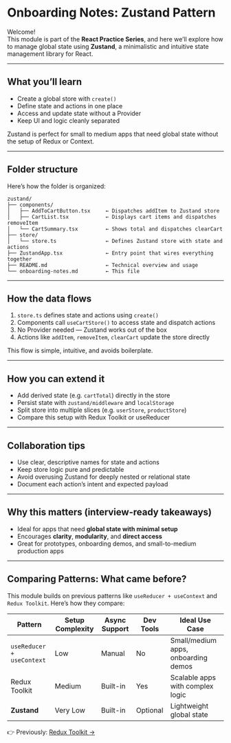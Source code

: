 # Onboarding Notes: Zustand Pattern

Welcome!  
This module is part of the **React Practice Series**, and here we’ll explore how to manage global state using **Zustand**, a minimalistic and intuitive state management library for React.

---

## What you’ll learn

- Create a global store with `create()`
- Define state and actions in one place
- Access and update state without a Provider
- Keep UI and logic cleanly separated

Zustand is perfect for small to medium apps that need global state without the setup of Redux or Context.

---

## Folder structure

Here’s how the folder is organized:

```
zustand/
├── components/
│   ├── AddToCartButton.tsx     ← Dispatches addItem to Zustand store
│   ├── CartList.tsx            ← Displays cart items and dispatches removeItem
│   └── CartSummary.tsx         ← Shows total and dispatches clearCart
├── store/
│   └── store.ts                ← Defines Zustand store with state and actions
├── ZustandApp.tsx              ← Entry point that wires everything together
├── README.md                   ← Technical overview and usage
└── onboarding-notes.md         ← This file

```

---

## How the data flows

1. `store.ts` defines state and actions using `create()`
2. Components call `useCartStore()` to access state and dispatch actions
3. No Provider needed — Zustand works out of the box
4. Actions like `addItem`, `removeItem`, `clearCart` update the store directly

This flow is simple, intuitive, and avoids boilerplate.

---

## How you can extend it

- Add derived state (e.g. `cartTotal`) directly in the store
- Persist state with `zustand/middleware` and `localStorage`
- Split store into multiple slices (e.g. `userStore`, `productStore`)
- Compare this setup with Redux Toolkit or useReducer

---

## Collaboration tips

- Use clear, descriptive names for state and actions
- Keep store logic pure and predictable
- Avoid overusing Zustand for deeply nested or relational state
- Document each action’s intent and expected payload

---

## Why this matters (interview-ready takeaways)

- Ideal for apps that need **global state with minimal setup**
- Encourages **clarity**, **modularity**, and **direct access**
- Great for prototypes, onboarding demos, and small-to-medium production apps

---

## Comparing Patterns: What came before?

This module builds on previous patterns like `useReducer + useContext` and `Redux Toolkit`. Here’s how they compare:

| Pattern                   | Setup Complexity | Async Support | Dev Tools | Ideal Use Case                      |
| ------------------------- | ---------------- | ------------- | --------- | ----------------------------------- |
| `useReducer + useContext` | Low              | Manual        | No        | Small/medium apps, onboarding demos |
| Redux Toolkit             | Medium           | Built-in      | Yes       | Scalable apps with complex logic    |
| **Zustand**               | Very Low         | Built-in      | Optional  | Lightweight global state            |

👉 Previously: [Redux Toolkit →](../redux-toolkit/onboarding-notes.md)
